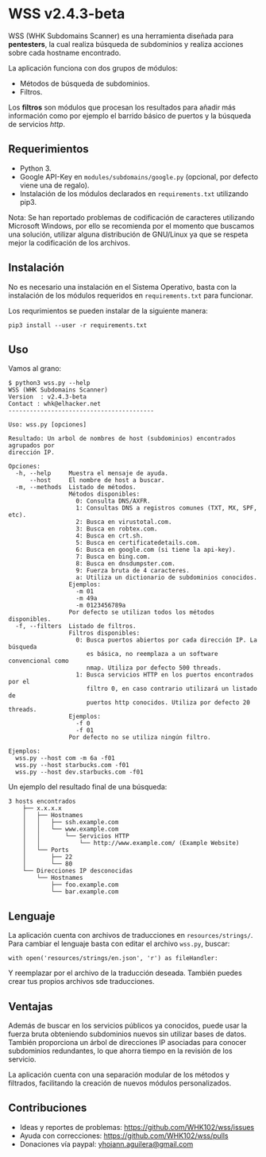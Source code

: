 # WSS v2.4.3-beta

WSS (WHK Subdomains Scanner) es una herramienta diseñada para **pentesters**, la
cual realiza búsqueda de subdominios y realiza acciones sobre cada hostname
encontrado.

La aplicación funciona con dos grupos de módulos:

- Métodos de búsqueda de subdominios.
- Filtros.

Los **filtros** son módulos que procesan los resultados para añadir más
información como por ejemplo el barrido básico de puertos y la búsqueda de
servicios *http*.


## Requerimientos

- Python 3.
- Google API-Key en `modules/subdomains/google.py` (opcional, por defecto viene
  una de regalo).
- Instalación de los módulos declarados en `requirements.txt` utilizando pip3.

Nota: Se han reportado problemas de codificación de caracteres utilizando
Microsoft Windows, por ello se recomienda por el momento que buscamos una
solución, utilizar alguna distribución de GNU/Linux ya que se respeta mejor
la codificación de los archivos.


## Instalación

No es necesario una instalación en el Sistema Operativo, basta con la
instalación de los módulos requeridos en `requirements.txt` para funcionar.

Los requrimientos se pueden instalar de la siguiente manera:

    pip3 install --user -r requirements.txt


## Uso

Vamos al grano:

    $ python3 wss.py --help
    WSS (WHK Subdomains Scanner)
    Version  : v2.4.3-beta
    Contact : whk@elhacker.net
    -----------------------------------------
       
    Uso: wss.py [opciones]
       
    Resultado: Un arbol de nombres de host (subdominios) encontrados agrupados por
    dirección IP.
       
    Opciones:
      -h, --help     Muestra el mensaje de ayuda.
          --host     El nombre de host a buscar.
      -m, --methods  Listado de métodos.
                     Métodos disponibles:
                       0: Consulta DNS/AXFR.
                       1: Consultas DNS a registros comunes (TXT, MX, SPF, etc).
                       2: Busca en virustotal.com.
                       3: Busca en robtex.com.
                       4: Busca en crt.sh.
                       5: Busca en certificatedetails.com.
                       6: Busca en google.com (si tiene la api-key).
                       7: Busca en bing.com.
                       8: Busca en dnsdumpster.com.
                       9: Fuerza bruta de 4 caracteres.
                       a: Utiliza un dictionario de subdominios conocidos.
                     Ejemplos:
                       -m 01
                       -m 49a
                       -m 0123456789a
                     Por defecto se utilizan todos los métodos disponibles.
      -f, --filters  Listado de filtros.
                     Filtros disponibles:
                       0: Busca puertos abiertos por cada dirección IP. La búsqueda
                          es básica, no reemplaza a un software convencional como
                          nmap. Utiliza por defecto 500 threads.
                       1: Busca servicios HTTP en los puertos encontrados por el
                          filtro 0, en caso contrario utilizará un listado de
                          puertos http conocidos. Utiliza por defecto 20 threads.
                     Ejemplos:
                       -f 0
                       -f 01
                     Por defecto no se utiliza ningún filtro.
       
    Ejemplos:
      wss.py --host com -m 6a -f01
      wss.py --host starbucks.com -f01
      wss.py --host dev.starbucks.com -f01

Un ejemplo del resultado final de una búsqueda:

    3 hosts encontrados
        ├── x.x.x.x
        │   ├── Hostnames
        │   │   ├── ssh.example.com
        │   │   └── www.example.com
        │   │       └── Servicios HTTP
        │   │           └── http://www.example.com/ (Example Website)
        │   └── Ports
        │       ├── 22
        │       └── 80
        └── Direcciones IP desconocidas
            └── Hostnames
                ├── foo.example.com
                └── bar.example.com
    

## Lenguaje

La aplicación cuenta con archivos de traducciones en `resources/strings/`. Para
cambiar el lenguaje basta con editar el archivo `wss.py`, buscar:

    with open('resources/strings/en.json', 'r') as fileHandler:

Y reemplazar por el archivo de la traducción deseada. También puedes crear tus
propios archivos sde traducciones.


## Ventajas

Además de buscar en los servicios públicos ya conocidos, puede usar la fuerza
bruta obteniendo subdominios nuevos sin utilizar bases de datos. También
proporciona un árbol de direcciones IP asociadas para conocer subdominios
redundantes, lo que ahorra tiempo en la revisión de los servicio.

La aplicación cuenta con una separación modular de los métodos y filtrados,
facilitando la creación de nuevos módulos personalizados.


## Contribuciones

- Ideas y reportes de problemas: https://github.com/WHK102/wss/issues
- Ayuda con correcciones: https://github.com/WHK102/wss/pulls
- Donaciones vía paypal: yhojann.aguilera@gmail.com